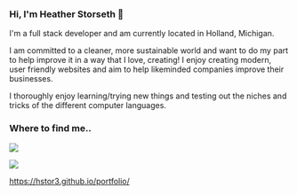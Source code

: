 ### Hi, I'm Heather Storseth 👋

I'm a full stack developer and am currently located in Holland, Michigan.

I am committed to a cleaner, more sustainable world and want to do my part to help improve it in a way that I love, creating! I enjoy creating modern, user friendly websites and aim to help likeminded companies improve their businesses.

I thoroughly enjoy learning/trying new things and testing out the niches and tricks of the different computer languages.  

### Where to find me..

<a href="https://www.linkedin.com/in/heather-storseth-5571501b9/" target="_blank"><img src="https://img.shields.io/badge/LinkedIn-0077B5?style=for-the-badge&logo=linkedin&logoColor=white" /></a>

<a href="mailto: heatherstorseth3@gmail.com" target="_blank"><img src="https://img.shields.io/badge/Gmail-D14836?style=for-the-badge&logo=gmail&logoColor=white" /></a>

<a href="https://hstor3.github.io/portfolio/" target="_blank">https://hstor3.github.io/portfolio/</a>


<!--
**hstor3/hstor3** is a ✨ _special_ ✨ repository because its `README.md` (this file) appears on your GitHub profile.

Here are some ideas to get you started:

- 🔭 I’m currently working on ...
- 🌱 I’m currently learning ...
- 👯 I’m looking to collaborate on ...
- 🤔 I’m looking for help with ...
- 💬 Ask me about ...
- 📫 How to reach me: ...
- 😄 Pronouns: ...
- ⚡ Fun fact: ...
-->
